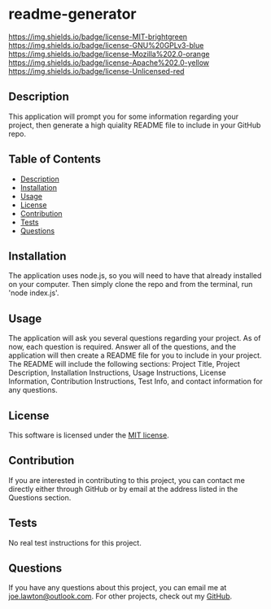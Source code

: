 
  # readme-generator

  https://img.shields.io/badge/license-MIT-brightgreen
  https://img.shields.io/badge/license-GNU%20GPLv3-blue
  https://img.shields.io/badge/license-Mozilla%202.0-orange
  https://img.shields.io/badge/license-Apache%202.0-yellow
  https://img.shields.io/badge/license-Unlicensed-red

  ## Description
  This application will prompt you for some information regarding your project, then generate a high quiality README file to include in your GitHub repo.

  ## Table of Contents
  * [Description](#description)
  * [Installation](#installation)
  * [Usage](#usage)
  * [License](#license)
  * [Contribution](#contribute)
  * [Tests](#tests)
  * [Questions](#questions)

  ## Installation
  The application uses node.js, so you will need to have that already installed on your computer. Then simply clone the repo and from the terminal, run 'node index.js'.

  ## Usage
  The application will ask you several questions regarding your project. As of now, each question is required. Answer all of the questions, and the application will then create a README file for you to include in your project. The README will include the following sections: Project Title, Project Description, Installation Instructions, Usage Instructions, License Information, Contribution Instructions, Test Info, and contact information for any questions.

  ## License
  This software is licensed under the [MIT license](https://choosealicense.com/licenses/mit/).

  ## Contribution
  If you are interested in contributing to this project, you can contact me directly either through GitHub or by email at the address listed in the Questions section.

  ## Tests
  No real  test instructions for this project.

  ## Questions
  If you have any questions about this project, you can email me at joe.lawton@outlook.com.
  For other projects, check out my [GitHub](https://github.com/jdlawton).
